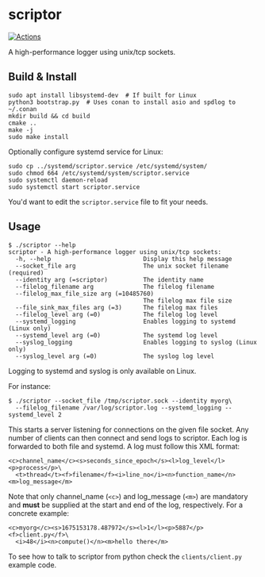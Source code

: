 # scriptor

[![Actions](https://github.com/bloomen/scriptor/actions/workflows/scriptor-tests.yml/badge.svg?branch=main)](https://github.com/bloomen/scriptor/actions/workflows/scriptor-tests.yml?query=branch%3Amain)

A high-performance logger using unix/tcp sockets.

## Build & Install

```
sudo apt install libsystemd-dev  # If built for Linux
python3 bootstrap.py  # Uses conan to install asio and spdlog to ~/.conan
mkdir build && cd build
cmake ..
make -j
sudo make install
```
Optionally configure systemd service for Linux:
```
sudo cp ../systemd/scriptor.service /etc/systemd/system/
sudo chmod 664 /etc/systemd/system/scriptor.service
sudo systemctl daemon-reload
sudo systemctl start scriptor.service
```
You'd want to edit the `scriptor.service` file to fit your needs.

## Usage

```
$ ./scriptor --help
scriptor - A high-performance logger using unix/tcp sockets:
  -h, --help                          Display this help message
  --socket_file arg                   The unix socket filename (required)
  --identity arg (=scriptor)          The identity name
  --filelog_filename arg              The filelog filename
  --filelog_max_file_size arg (=10485760)
                                      The filelog max file size
  --file_sink_max_files arg (=3)      The filelog max files
  --filelog_level arg (=0)            The filelog log level
  --systemd_logging                   Enables logging to systemd (Linux only)
  --systemd_level arg (=0)            The systemd log level
  --syslog_logging                    Enables logging to syslog (Linux only)
  --syslog_level arg (=0)             The syslog log level
```
Logging to systemd and syslog is only available on Linux.

For instance:
```
$ ./scriptor --socket_file /tmp/scriptor.sock --identity myorg\
  --filelog_filename /var/log/scriptor.log --systemd_logging --systemd_level 2
```
This starts a server listening for connections on the given file socket.
Any number of clients can then connect and send logs to scriptor. Each log
is forwarded to both file and systemd. A log must follow this XML format:
```
<c>channel_name</c><s>seconds_since_epoch</s><l>log_level</l><p>process</p>\
  <t>thread</t><f>filename</f><i>line_no</i><n>function_name</n><m>log_message</m>
```
Note that only channel_name (`<c>`) and log_message (`<m>`) are mandatory and **must**
be supplied at the start and end of the log, respectively. For a concrete example:
```
<c>myorg</c><s>1675153178.487972</s><l>1</l><p>5887</p><f>client.py</f>\
  <i>48</i><n>compute()</n><m>hello there</m>
```
To see how to talk to scriptor from python check the `clients/client.py` example code.
